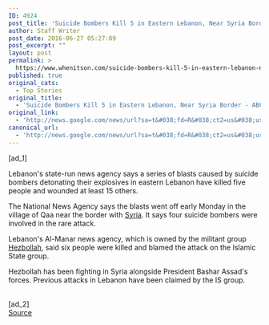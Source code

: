```yaml
---
ID: 4924
post_title: 'Suicide Bombers Kill 5 in Eastern Lebanon, Near Syria Border &#8211; ABC News'
author: Staff Writer
post_date: 2016-06-27 05:27:09
post_excerpt: ""
layout: post
permalink: >
  https://www.whenitson.com/suicide-bombers-kill-5-in-eastern-lebanon-near-syria-border-abc-news/
published: true
original_cats:
  - Top Stories
original_title:
  - 'Suicide Bombers Kill 5 in Eastern Lebanon, Near Syria Border - ABC News'
original_link:
  - 'http://news.google.com/news/url?sa=t&#038;fd=R&#038;ct2=us&#038;usg=AFQjCNHhdeuP9QZKpI6KAjDkrpq7kQnfOg&#038;clid=c3a7d30bb8a4878e06b80cf16b898331&#038;cid=52779141581478&#038;ei=27hwV5CsNZGQhQG3-bZA&#038;url=http://abcnews.go.com/International/wireStory/suicide-bombers-kill-eastern-lebanon-syria-border-40152844'
canonical_url:
  - 'http://news.google.com/news/url?sa=t&#038;fd=R&#038;ct2=us&#038;usg=AFQjCNHhdeuP9QZKpI6KAjDkrpq7kQnfOg&#038;clid=c3a7d30bb8a4878e06b80cf16b898331&#038;cid=52779141581478&#038;ei=27hwV5CsNZGQhQG3-bZA&#038;url=http://abcnews.go.com/International/wireStory/suicide-bombers-kill-eastern-lebanon-syria-border-40152844'
---
```

 [ad_1]
<br><div readability="43.068078668684">
<p itemprop="articleBody">
Lebanon's state-run news agency says a series of blasts caused by suicide bombers detonating their explosives in eastern Lebanon have killed five people and wounded at least 15 others.</p>
<p itemprop="articleBody">
The National News Agency says the blasts went off early Monday in the village of Qaa near the border with <a href="http://abcnews.go.com/topics/news/syria.htm" class="r_lapi">Syria</a>. It says four suicide bombers were involved in the rare attack.</p>
<p itemprop="articleBody">
Lebanon's Al-Manar news agency, which is owned by the militant group <a href="http://abcnews.go.com/topics/news/world/hezbollah.htm" class="r_lapi">Hezbollah</a>, said six people were killed and blamed the attack on the Islamic State group.</p>
<p itemprop="articleBody">
Hezbollah has been fighting in Syria alongside President Bashar Assad's forces. Previous attacks in Lebanon have been claimed by the IS group.</p>
</div>
<br>[ad_2]
<br><a href="http://news.google.com/news/url?sa=t&#038;fd=R&#038;ct2=us&#038;usg=AFQjCNHhdeuP9QZKpI6KAjDkrpq7kQnfOg&#038;clid=c3a7d30bb8a4878e06b80cf16b898331&#038;cid=52779141581478&#038;ei=27hwV5CsNZGQhQG3-bZA&#038;url=http://abcnews.go.com/International/wireStory/suicide-bombers-kill-eastern-lebanon-syria-border-40152844">Source </a>